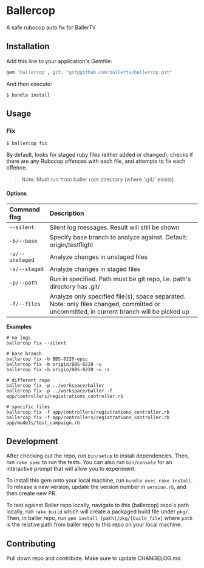 # Ballercop
A safe rubocop auto fix for BallerTV

## Installation

Add this line to your application's Gemfile:

```ruby
gem 'ballercop', git: "git@github.com:ballertv/ballercop.git"
```

And then execute:

    $ bundle install


## Usage

### Fix

`$ ballercop fix`

By default, looks for staged ruby files (either added or changed), checks if 
there are any Rubocop offences with each file, and attempts to fix each offence.

> Note: Must run from baller root directory (where '.git/' exists)

#### Options

| Command flag    | Description                                                                                                                              |
|:----------------|:-----------------------------------------------------------------------------------------------------------------------------------------|
| `--silent`      | Silent log messages. Result will still be shown                                                                                          |
| `-b/--base`     | Specify base branch to analyze against. Default: origin/testflight                                                                       |
| `-u/--unstaged` | Analyze changes in unstaged files                                                                                                        |
| `-s/--staged`   | Analyze changes in staged files                                                                                                          |
| `-p/--path`     | Run in specified. Path must be git repo, i.e. path's directory has .git/                                                                 |
| `-f/--files`    | Analyze only specified file(s), space separated. Note: only files changed, committed or uncommitted, in current branch will be picked up |

**Examples**
```console
# no logs
ballercop fix --silent

# base branch
ballercop fix -b BBS-8220-epic
ballercop fix -b origin/BBS-8220 -u
ballercop fix -b origin/BBS-8220 -u -s

# different repo
ballercop fix -p ../workspace/baller
ballercop fix -p ../workspace/baller -f app/controllers/registrations_controller.rb

# specific files
ballercop fix -f app/controllers/registrations_controller.rb
ballercop fix -f app/controllers/registrations_controller.rb app/models/test_campaign.rb
```

## Development

After checking out the repo, run `bin/setup` to install dependencies. Then, run `rake spec` to run the tests. You can also run `bin/console` for an interactive prompt that will allow you to experiment.

To install this gem onto your local machine, run `bundle exec rake install`. To release a new version, update the version number in `version.rb`, and then create new PR.

To test against Baller repo locally, navigate to this (ballercop) repo's path locally, run `rake build` which will create a packaged build file under `pkg/`. Then, in baller repo, run `gem install [path]/pkg/[build_file]` where `path` is the relative path from 
baller repo to this repo on your local machine.

## Contributing

Pull down repo and contribute. Make sure to update CHANGELOG.md.